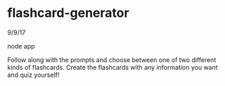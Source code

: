 # flashcard-generator
9/9/17

node app

Follow along with the prompts and choose between one of two different kinds of flashcards. Create the flashcards with any information you want and quiz yourself!